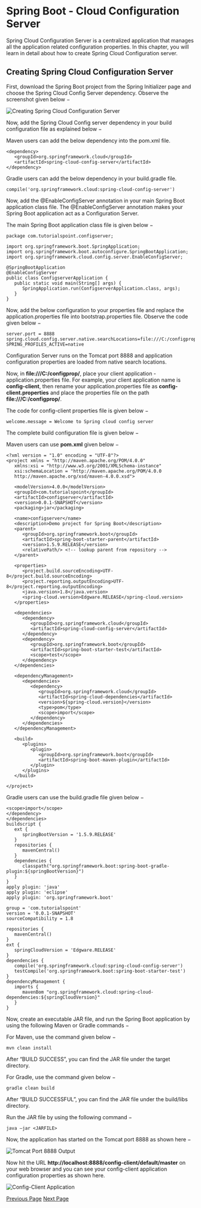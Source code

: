 # Spring Boot - Cloud Configuration Server
Spring Cloud Configuration Server is a centralized application that manages all the application related configuration properties. In this chapter, you will learn in detail about how to create Spring Cloud Configuration server.

## Creating Spring Cloud Configuration Server
First, download the Spring Boot project from the Spring Initializer page and choose the Spring Cloud Config Server dependency. Observe the screenshot given below −

![Creating Spring Cloud Configuration Server](../spring_boot/images/creating_spring_cloud_configuration_server.jpg)

Now, add the Spring Cloud Config server dependency in your build configuration file as explained below −

Maven users can add the below dependency into the pom.xml file.

```
<dependency>
   <groupId>org.springframework.cloud</groupId>
   <artifactId>spring-cloud-config-server</artifactId>
</dependency>
```
Gradle users can add the below dependency in your build.gradle file.

```
compile('org.springframework.cloud:spring-cloud-config-server')
```
Now, add the @EnableConfigServer annotation in your main Spring Boot application class file. The @EnableConfigServer annotation makes your Spring Boot application act as a Configuration Server.

The main Spring Boot application class file is given below −

```
package com.tutorialspoint.configserver;

import org.springframework.boot.SpringApplication;
import org.springframework.boot.autoconfigure.SpringBootApplication;
import org.springframework.cloud.config.server.EnableConfigServer;

@SpringBootApplication
@EnableConfigServer
public class ConfigserverApplication {
   public static void main(String[] args) {
      SpringApplication.run(ConfigserverApplication.class, args);
   }
}
```
Now, add the below configuration to your properties file and replace the application.properties file into bootstrap.properties file. Observe the code given below −

```
server.port = 8888
spring.cloud.config.server.native.searchLocations=file:///C:/configprop/
SPRING_PROFILES_ACTIVE=native
```
Configuration Server runs on the Tomcat port 8888 and application configuration properties are loaded from native search locations.

Now, in **file:///C:/configprop/**, place your client application - application.properties file. For example, your client application name is **config-client**, then rename your application.properties file as **config-client.properties** and place the properties file on the path **file:///C:/configprop/**.

The code for config-client properties file is given below −

```
welcome.message = Welcome to Spring cloud config server
```
The complete build configuration file is given below −

Maven users can use **pom.xml** given below −

```
<?xml version = "1.0" encoding = "UTF-8"?>
<project xmlns = "http://maven.apache.org/POM/4.0.0" 
   xmlns:xsi = "http://www.w3.org/2001/XMLSchema-instance"
   xsi:schemaLocation = "http://maven.apache.org/POM/4.0.0 
   http://maven.apache.org/xsd/maven-4.0.0.xsd">
   
   <modelVersion>4.0.0</modelVersion>
   <groupId>com.tutorialspoint</groupId>
   <artifactId>configserver</artifactId>
   <version>0.0.1-SNAPSHOT</version>
   <packaging>jar</packaging>

   <name>configserver</name>
   <description>Demo project for Spring Boot</description>
   <parent>
      <groupId>org.springframework.boot</groupId>
      <artifactId>spring-boot-starter-parent</artifactId>
      <version>1.5.9.RELEASE</version>
      <relativePath/> <!-- lookup parent from repository -->
   </parent>

   <properties>
      <project.build.sourceEncoding>UTF-8</project.build.sourceEncoding>
      <project.reporting.outputEncoding>UTF-8</project.reporting.outputEncoding>
      <java.version>1.8</java.version>
      <spring-cloud.version>Edgware.RELEASE</spring-cloud.version>
   </properties>

   <dependencies>
      <dependency>
         <groupId>org.springframework.cloud</groupId>
         <artifactId>spring-cloud-config-server</artifactId>
      </dependency>
      <dependency>
         <groupId>org.springframework.boot</groupId>
         <artifactId>spring-boot-starter-test</artifactId>
         <scope>test</scope>
      </dependency>
   </dependencies>

   <dependencyManagement>
      <dependencies>
         <dependency>
            <groupId>org.springframework.cloud</groupId>
            <artifactId>spring-cloud-dependencies</artifactId>
            <version>${spring-cloud.version}</version>
            <type>pom</type>
            <scope>import</scope>
         </dependency>
      </dependencies>
   </dependencyManagement>

   <build>
      <plugins>
         <plugin>
            <groupId>org.springframework.boot</groupId>
            <artifactId>spring-boot-maven-plugin</artifactId>
         </plugin>
      </plugins>
   </build>
   
</project>
```
Gradle users can use the build.gradle file given below −

```
<scope>import</scope>
</dependency>
</dependencies>
buildscript {
   ext {
      springBootVersion = '1.5.9.RELEASE'
   }
   repositories {
      mavenCentral()
   }
   dependencies {
      classpath("org.springframework.boot:spring-boot-gradle-plugin:${springBootVersion}")
   }
}
apply plugin: 'java'
apply plugin: 'eclipse'
apply plugin: 'org.springframework.boot'

group = 'com.tutorialspoint'
version = '0.0.1-SNAPSHOT'
sourceCompatibility = 1.8

repositories {
   mavenCentral()
}
ext {
   springCloudVersion = 'Edgware.RELEASE'
}
dependencies {
   compile('org.springframework.cloud:spring-cloud-config-server')
   testCompile('org.springframework.boot:spring-boot-starter-test')
}
dependencyManagement {
   imports {
      mavenBom "org.springframework.cloud:spring-cloud-dependencies:${springCloudVersion}"
   }
}
```
Now, create an executable JAR file, and run the Spring Boot application by using the following Maven or Gradle commands −

For Maven, use the command given below −

```
mvn clean install
```
After “BUILD SUCCESS”, you can find the JAR file under the target directory.

For Gradle, use the command given below −

```
gradle clean build
```
After “BUILD SUCCESSFUL”, you can find the JAR file under the build/libs directory.

Run the JAR file by using the following command −

```
java –jar <JARFILE>
```
Now, the application has started on the Tomcat port 8888 as shown here −

![Tomcat Port 8888 Output](../spring_boot/images/tomcat_port_8888_output.jpg)

Now hit the URL **http://localhost:8888/config-client/default/master** on your web browser and you can see your config-client application configuration properties as shown here.

![Config-Client Application](../spring_boot/images/config_client_application.jpg)


[Previous Page](../spring_boot/spring_boot_zuul_proxy_server_and_routing.md) [Next Page](../spring_boot/spring_boot_cloud_configuration_client.md) 
